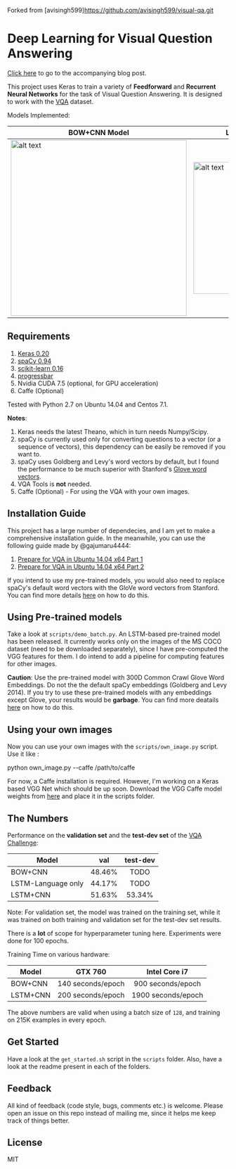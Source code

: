 Forked from [avisingh599]https://github.com/avisingh599/visual-qa.git

# Deep Learning for Visual Question Answering

[Click here](https://avisingh599.github.io/deeplearning/visual-qa/) to go to the accompanying blog post. 

This project uses Keras to train a variety of **Feedforward** and **Recurrent Neural Networks** for the task of Visual Question Answering. It is designed to work with the [VQA](http://visualqa.org) dataset. 

Models Implemented:

|BOW+CNN Model  |  LSTM + CNN Model |
|--------------------------------------|-------------------------| 
| <img src="https://raw.githubusercontent.com/avisingh599/homepage/master/images/vqa/model_1.jpg" alt="alt text" width="400" height=""> | <img src="https://raw.githubusercontent.com/avisingh599/homepage/master/images/vqa/lstm_encoder.jpg" alt="alt text" width="300" height="whatever"> |


## Requirements
1. [Keras 0.20](http://keras.io/)
2. [spaCy 0.94](http://spacy.io/)
3. [scikit-learn 0.16](http://scikit-learn.org/)
4. [progressbar](https://pypi.python.org/pypi/progressbar)
5. Nvidia CUDA 7.5 (optional, for GPU acceleration)
6. Caffe (Optional)

Tested with Python 2.7 on Ubuntu 14.04 and Centos 7.1.

**Notes**:

1. Keras needs the latest Theano, which in turn needs Numpy/Scipy. 
2. spaCy is currently used only for converting questions to a vector (or a sequence of vectors), this dependency can be easily be removed if you want to.
3. spaCy uses Goldberg and Levy's word vectors by default, but I found the performance to be much superior with Stanford's [Glove word vectors](http://nlp.stanford.edu/projects/glove/).
4. VQA Tools is **not** needed. 
5. Caffe (Optional) - For using the VQA with your own images.

## Installation Guide
This project has a large number of dependecies, and I am yet to make a comprehensive installation guide. In the meanwhile, you can use the following guide made by @gajumaru4444:

1. [Prepare for VQA in Ubuntu 14.04 x64 Part 1](https://gajumaru4444.github.io/2015/11/10/Visual-Question-Answering-2.html)
2. [Prepare for VQA in Ubuntu 14.04 x64 Part 2](https://gajumaru4444.github.io/2015/11/18/Visual-Question-Answering-3.html)

If you intend to use my pre-trained models, you would also need to replace spaCy's default word vectors with the GloVe word vectors from Stanford. You can find more details [here](http://spacy.io/tutorials/load-new-word-vectors/) on how to do this.

## Using Pre-trained models
Take a look at `scripts/demo_batch.py`. An LSTM-based pre-trained model has been released. It currently works only on the images of the MS COCO dataset (need to be downloaded separately), since I have pre-computed the VGG features for them. I do intend to add a pipeline for computing features for other images.

**Caution**: Use the pre-trained model with 300D Common Crawl Glove Word Embeddings. Do not the the default spaCy embeddings (Goldberg and Levy 2014). If you try to use these pre-trained models with any embeddings except Glove, your results would be **garbage**. You can find more deatails [here](http://spacy.io/tutorials/load-new-word-vectors/) on how to do this.

## Using your own images

Now you can use your own images with the `scripts/own_image.py` script. Use it like : 

python own_image.py --caffe /path/to/caffe

For now, a Caffe installation is required. However, I'm working on a Keras based VGG Net which should be up soon. Download the VGG Caffe model weights from [here](http://www.robots.ox.ac.uk/~vgg/software/very_deep/caffe/VGG_ILSVRC_16_layers.caffemodel) and place it in the scripts folder.

## The Numbers
Performance on the **validation set** and the **test-dev set** of the [VQA Challenge](http://visualqa.org/challenge.html):

| Model     		   | val           | test-dev      |
| ---------------------|:-------------:|:-------------:|
| BOW+CNN              | 48.46%		   | TODO		   |
| LSTM-Language only   | 44.17%        | TODO          |
| LSTM+CNN             | 51.63%        | 53.34%        |

Note: For validation set, the model was trained on the training set, while it was trained on both training and validation set for the test-dev set results.

There is a **lot** of scope for hyperparameter tuning here. Experiments were done for 100 epochs. 

Training Time on various hardware:

| Model     		   | GTX 760             |  Intel Core i7      |
| ---------------------|:-------------------:|:-------------------:|
| BOW+CNN              | 140 seconds/epoch   | 900 seconds/epoch   |
| LSTM+CNN             | 200 seconds/epoch   | 1900 seconds/epoch  |

The above numbers are valid when using a batch size of `128`, and training on 215K examples in every epoch.

## Get Started
Have a look at the `get_started.sh` script in the `scripts` folder. Also, have a look at the readme present in each of the folders.

## Feedback
All kind of feedback (code style, bugs, comments etc.) is welcome. Please open an issue on this repo instead of mailing me, since it helps me keep track of things better.

## License
MIT

